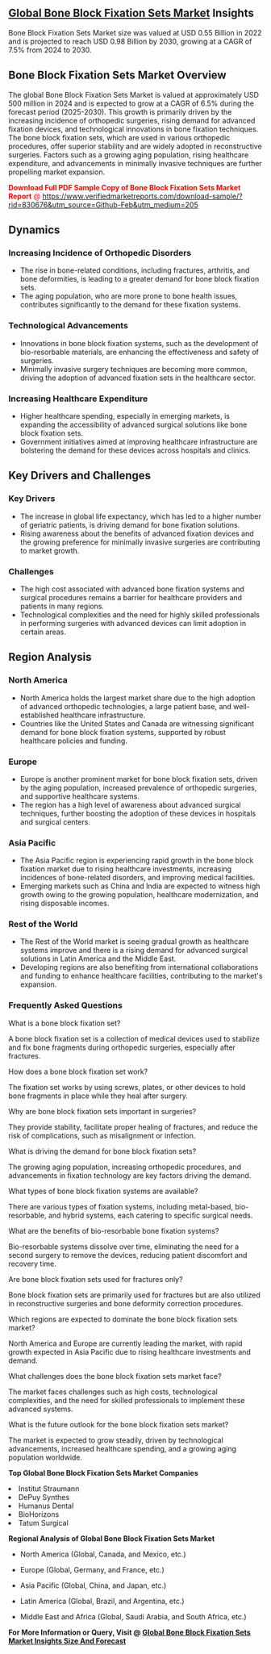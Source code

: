 <h2><a href="https://www.verifiedmarketreports.com/download-sample/?rid=830676&amp;utm_source=Github&amp;utm_medium=205" target="_blank">Global Bone Block Fixation Sets Market</a> Insights</h2><p>Bone Block Fixation Sets Market size was valued at USD 0.55 Billion in 2022 and is projected to reach USD 0.98 Billion by 2030, growing at a CAGR of 7.5% from 2024 to 2030.</p><p><h2>Bone Block Fixation Sets Market Overview</h2> <p>The global Bone Block Fixation Sets Market is valued at approximately USD 500 million in 2024 and is expected to grow at a CAGR of 6.5% during the forecast period (2025-2030). This growth is primarily driven by the increasing incidence of orthopedic surgeries, rising demand for advanced fixation devices, and technological innovations in bone fixation techniques. The bone block fixation sets, which are used in various orthopedic procedures, offer superior stability and are widely adopted in reconstructive surgeries. Factors such as a growing aging population, rising healthcare expenditure, and advancements in minimally invasive techniques are further propelling market expansion.</p> <p><p><span class=""><span style="color: #ff0000;"><strong>Download Full PDF Sample Copy of Bone Block Fixation Sets Market Report</strong> @ </span><a href="https://www.verifiedmarketreports.com/download-sample/?rid=830676&amp;utm_source=Github-Feb&amp;utm_medium=205" target="_blank">https://www.verifiedmarketreports.com/download-sample/?rid=830676&amp;utm_source=Github-Feb&amp;utm_medium=205</a></span></p></p> <h2>Dynamics</h2> <h3>Increasing Incidence of Orthopedic Disorders</h3> <ul> <li>The rise in bone-related conditions, including fractures, arthritis, and bone deformities, is leading to a greater demand for bone block fixation sets.</li> <li>The aging population, who are more prone to bone health issues, contributes significantly to the demand for these fixation systems.</li> </ul> <h3>Technological Advancements</h3> <ul> <li>Innovations in bone block fixation systems, such as the development of bio-resorbable materials, are enhancing the effectiveness and safety of surgeries.</li> <li>Minimally invasive surgery techniques are becoming more common, driving the adoption of advanced fixation sets in the healthcare sector.</li> </ul> <h3>Increasing Healthcare Expenditure</h3> <ul> <li>Higher healthcare spending, especially in emerging markets, is expanding the accessibility of advanced surgical solutions like bone block fixation sets.</li> <li>Government initiatives aimed at improving healthcare infrastructure are bolstering the demand for these devices across hospitals and clinics.</li> </ul> <h2>Key Drivers and Challenges</h2> <h3>Key Drivers</h3> <ul> <li>The increase in global life expectancy, which has led to a higher number of geriatric patients, is driving demand for bone fixation solutions.</li> <li>Rising awareness about the benefits of advanced fixation devices and the growing preference for minimally invasive surgeries are contributing to market growth.</li> </ul> <h3>Challenges</h3> <ul> <li>The high cost associated with advanced bone fixation systems and surgical procedures remains a barrier for healthcare providers and patients in many regions.</li> <li>Technological complexities and the need for highly skilled professionals in performing surgeries with advanced devices can limit adoption in certain areas.</li> </ul> <h2>Region Analysis</h2> <h3>North America</h3> <ul> <li>North America holds the largest market share due to the high adoption of advanced orthopedic technologies, a large patient base, and well-established healthcare infrastructure.</li> <li>Countries like the United States and Canada are witnessing significant demand for bone block fixation systems, supported by robust healthcare policies and funding.</li> </ul> <h3>Europe</h3> <ul> <li>Europe is another prominent market for bone block fixation sets, driven by the aging population, increased prevalence of orthopedic surgeries, and supportive healthcare systems.</li> <li>The region has a high level of awareness about advanced surgical techniques, further boosting the adoption of these devices in hospitals and surgical centers.</li> </ul> <h3>Asia Pacific</h3> <ul> <li>The Asia Pacific region is experiencing rapid growth in the bone block fixation market due to rising healthcare investments, increasing incidences of bone-related disorders, and improving medical facilities.</li> <li>Emerging markets such as China and India are expected to witness high growth owing to the growing population, healthcare modernization, and rising disposable incomes.</li> </ul> <h3>Rest of the World</h3> <ul> <li>The Rest of the World market is seeing gradual growth as healthcare systems improve and there is a rising demand for advanced surgical solutions in Latin America and the Middle East.</li> <li>Developing regions are also benefiting from international collaborations and funding to enhance healthcare facilities, contributing to the market's expansion.</li> </ul> <h3>Frequently Asked Questions</h3> <p>What is a bone block fixation set?</p> <p>A bone block fixation set is a collection of medical devices used to stabilize and fix bone fragments during orthopedic surgeries, especially after fractures.</p> <p>How does a bone block fixation set work?</p> <p>The fixation set works by using screws, plates, or other devices to hold bone fragments in place while they heal after surgery.</p> <p>Why are bone block fixation sets important in surgeries?</p> <p>They provide stability, facilitate proper healing of fractures, and reduce the risk of complications, such as misalignment or infection.</p> <p>What is driving the demand for bone block fixation sets?</p> <p>The growing aging population, increasing orthopedic procedures, and advancements in fixation technology are key factors driving the demand.</p> <p>What types of bone block fixation systems are available?</p> <p>There are various types of fixation systems, including metal-based, bio-resorbable, and hybrid systems, each catering to specific surgical needs.</p> <p>What are the benefits of bio-resorbable bone fixation systems?</p> <p>Bio-resorbable systems dissolve over time, eliminating the need for a second surgery to remove the devices, reducing patient discomfort and recovery time.</p> <p>Are bone block fixation sets used for fractures only?</p> <p>Bone block fixation sets are primarily used for fractures but are also utilized in reconstructive surgeries and bone deformity correction procedures.</p> <p>Which regions are expected to dominate the bone block fixation sets market?</p> <p>North America and Europe are currently leading the market, with rapid growth expected in Asia Pacific due to rising healthcare investments and demand.</p> <p>What challenges does the bone block fixation sets market face?</p> <p>The market faces challenges such as high costs, technological complexities, and the need for skilled professionals to implement these advanced systems.</p> <p>What is the future outlook for the bone block fixation sets market?</p> <p>The market is expected to grow steadily, driven by technological advancements, increased healthcare spending, and a growing aging population worldwide.</p> </p><p><strong>Top Global Bone Block Fixation Sets Market Companies</strong></p><div data-test-id=""><p><li>Institut Straumann</li><li> DePuy Synthes</li><li> Humanus Dental</li><li> BioHorizons</li><li> Tatum Surgical</li></p><div><strong>Regional Analysis of&nbsp;Global Bone Block Fixation Sets Market</strong></div><ul><li dir="ltr"><p dir="ltr">North America&nbsp;(Global, Canada, and Mexico, etc.)</p></li><li dir="ltr"><p dir="ltr">Europe (Global, Germany, and France, etc.)</p></li><li dir="ltr"><p dir="ltr">Asia Pacific&nbsp;(Global, China, and Japan, etc.)</p></li><li dir="ltr"><p dir="ltr">Latin America&nbsp;(Global, Brazil, and Argentina, etc.)</p></li><li dir="ltr">Middle East and Africa&nbsp;(Global, Saudi Arabia, and South Africa, etc.)</li></ul><p><strong>For More Information or Query, Visit @&nbsp;</strong><strong><a href="https://www.verifiedmarketreports.com/product/bone-block-fixation-sets-market/?utm_source=Github&amp;utm_medium=205" target="_blank">Global Bone Block Fixation Sets Market Insights Size And Forecast</a></strong></p></div>
